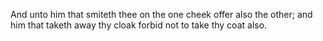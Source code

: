 And unto him that smiteth thee on the one cheek offer also the other; and him that taketh away thy cloak forbid not to take thy coat also.
